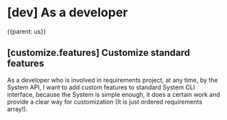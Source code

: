 # [dev] As a developer
{{parent: us}}

## [customize.features] Customize standard features

As a developer who is involved in requirements project, at any time, by the System API, I want to add custom features to standard System CLI interface, because the System is simple enough, it does a certain work and provide a clear way for customization (It is just ordered requirements array!).
